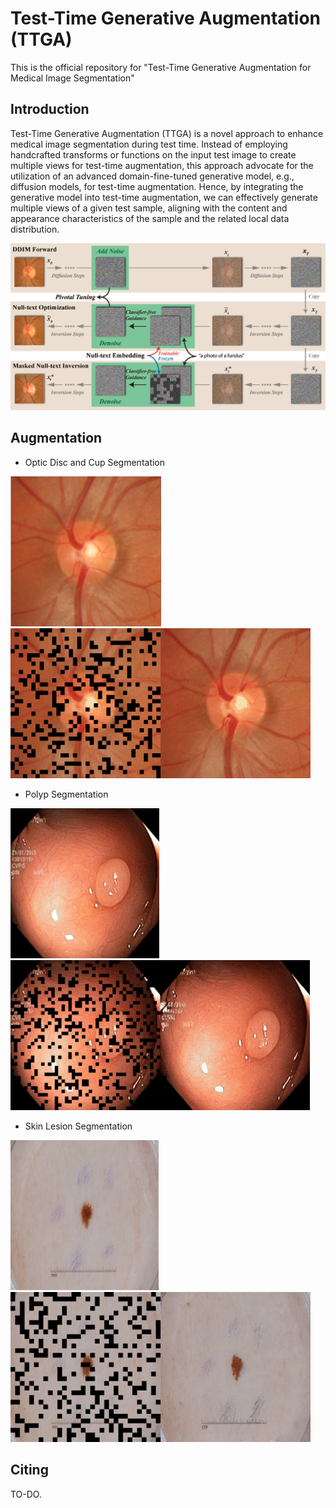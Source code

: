 # Test-Time Generative Augmentation (TTGA)

This is the official repository for "Test-Time Generative Augmentation for Medical Image Segmentation"

## Introduction
Test-Time Generative Augmentation (TTGA) is a novel approach to enhance medical image segmentation during test time. Instead of employing handcrafted transforms or functions on the input test image to create multiple views for test-time augmentation, this approach advocate for the utilization of an advanced domain-fine-tuned generative model, e.g., diffusion models, for test-time augmentation. Hence, by integrating the generative model into test-time augmentation, we can effectively generate multiple views of a given test sample, aligning with the content and appearance characteristics of the sample and the related local data distribution.

<img src="figs/fig-1.png">

## Augmentation
- Optic Disc and Cup Segmentation
<p float="left">
  <img src=figs/fundus_org.png height=240 />
  <img src=figs/fundus_aug.gif height=240 /> 
</p>

- Polyp Segmentation
<p float="left">
  <img src=figs/polyp_org.png height=240 />
  <img src=figs/polyp_aug.gif height=240 /> 
</p>

- Skin Lesion Segmentation
<p float="left">
  <img src=figs/skin_org.png height=240 />
  <img src=figs/skin_aug.gif height=240 /> 
</p>

## Citing
TO-DO.
